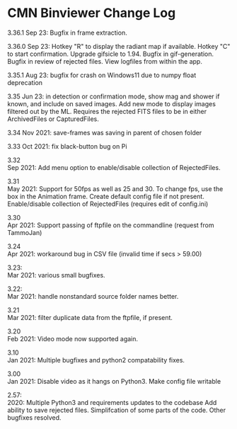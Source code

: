 CMN Binviewer Change Log
========================
3.36.1
Sep 23: Bugfix in frame extraction.

3.36.0
Sep 23: Hotkey "R" to display the radiant map if available.
        Hotkey "C" to start confirmation.
        Upgrade gifsicle to 1.94.
        Bugfix in gif-generation.
        Bugfix in review of rejected files.
        View logfiles from within the app.

3.35.1
Aug 23: bugfix for crash on Windows11 due to numpy float deprecation

3.35
Jun 23: in detection or confirmation mode, show mag and shower if known, and include on saved images. 
        Add new mode to display images filtered out by the ML. Requires the rejected FITS files to be in either
        ArchivedFiles or CapturedFiles. 

3.34 
Nov 2021: save-frames was saving in parent of chosen folder

3.33
Oct 2021: fix black-button bug on Pi

3.32    
Sep 2021: Add menu option to enable/disable collection of 
RejectedFiles.

3.31    
May 2021: Support for 50fps as well as 25 and 30. To 
change fps, use the box in the Animation frame.
Create default config file if not present.
Enable/disable collection of RejectedFiles (requires edit 
of config.ini)

3.30    
Apr 2021: Support passing of ftpfile on the commandline 
(request from TammoJan)

3.24    
Apr 2021: workaround bug in CSV file 
(invalid time if secs > 59.00)   

3.23:   
Mar 2021: various small bugfixes.

3.22:   
Mar 2021: handle nonstandard source folder names better.

3.21    
Mar 2021: filter duplicate data from the ftpfile, if present. 

3.20    
Feb 2021: Video mode now supported again. 

3.10    
Jan 2021: Multiple bugfixes and python2 compatability fixes. 

3.00    
Jan 2021: Disable video as it hangs on Python3. 
Make config file writable

2.57:   
2020: Multiple Python3 and requirements updates to the codebase
Add ability to save rejected files.
Simplifcation of some parts of the code. 
Other bugfixes resolved. 
        